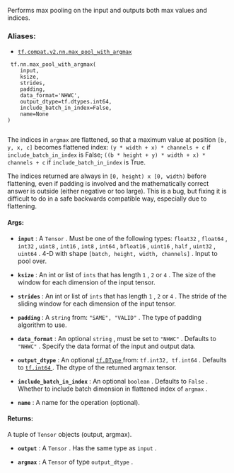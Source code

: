Performs max pooling on the input and outputs both max values and indices.



### Aliases:

- [ `tf.compat.v2.nn.max_pool_with_argmax` ](/api_docs/python/tf/nn/max_pool_with_argmax)



```
 tf.nn.max_pool_with_argmax(
    input,
    ksize,
    strides,
    padding,
    data_format='NHWC',
    output_dtype=tf.dtypes.int64,
    include_batch_in_index=False,
    name=None
)
 
```

The indices in  `argmax`  are flattened, so that a maximum value at position
 `[b, y, x, c]`  becomes flattened index:  `(y * width + x) * channels + c`  if
 `include_batch_in_index`  is False;
 `((b * height + y) * width + x) * channels + c` 
if  `include_batch_in_index`  is True.

The indices returned are always in  `[0, height) x [0, width)`  before
flattening, even if padding is involved and the mathematically correct answer
is outside (either negative or too large).  This is a bug, but fixing it is
difficult to do in a safe backwards compatible way, especially due to
flattening.



#### Args:

- **`input`** : A  `Tensor` . Must be one of the following types:  `float32` ,  `float64` ,
 `int32` ,  `uint8` ,  `int16` ,  `int8` ,  `int64` ,  `bfloat16` ,  `uint16` ,  `half` ,
 `uint32` ,  `uint64` .
4-D with shape  `[batch, height, width, channels]` .  Input to pool over.

- **`ksize`** : An int or list of  `ints`  that has length  `1` ,  `2`  or  `4` .
The size of the window for each dimension of the input tensor.

- **`strides`** : An int or list of  `ints`  that has length  `1` ,  `2`  or  `4` .
The stride of the sliding window for each dimension of the
input tensor.

- **`padding`** : A  `string`  from:  `"SAME", "VALID"` .
The type of padding algorithm to use.

- **`data_format`** : An optional  `string` , must be set to  `"NHWC"` . Defaults to
 `"NHWC"` .
Specify the data format of the input and output data.

- **`output_dtype`** : An optional [ `tf.DType` ](https://tensorflow.google.cn/api_docs/python/tf/dtypes/DType) from:  `tf.int32, tf.int64` .
Defaults to [ `tf.int64` ](https://tensorflow.google.cn/api_docs/python/tf#int64).
The dtype of the returned argmax tensor.

- **`include_batch_in_index`** : An optional  `boolean` . Defaults to  `False` .
Whether to include batch dimension in flattened index of  `argmax` .

- **`name`** : A name for the operation (optional).



#### Returns:
A tuple of  `Tensor`  objects (output, argmax).


- **`output`** : A  `Tensor` . Has the same type as  `input` .

- **`argmax`** : A  `Tensor`  of type  `output_dtype` .

